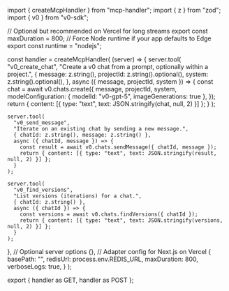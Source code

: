 import { createMcpHandler } from "mcp-handler";
import { z } from "zod";
import { v0 } from "v0-sdk";

// Optional but recommended on Vercel for long streams
export const maxDuration = 800;
// Force Node runtime if your app defaults to Edge
export const runtime = "nodejs";

const handler = createMcpHandler(
  (server) => {
    server.tool(
      "v0_create_chat",
      "Create a v0 chat from a prompt, optionally within a project.",
      {
        message: z.string(),
        projectId: z.string().optional(),
        system: z.string().optional(),
      },
      async ({ message, projectId, system }) => {
        const chat = await v0.chats.create({
          message,
          projectId,
          system,
          modelConfiguration: { modelId: "v0-gpt-5", imageGenerations: true },
        });
        return { content: [{ type: "text", text: JSON.stringify(chat, null, 2) }] };
      }
    );

    server.tool(
      "v0_send_message",
      "Iterate on an existing chat by sending a new message.",
      { chatId: z.string(), message: z.string() },
      async ({ chatId, message }) => {
        const result = await v0.chats.sendMessage({ chatId, message });
        return { content: [{ type: "text", text: JSON.stringify(result, null, 2) }] };
      }
    );

    server.tool(
      "v0_find_versions",
      "List versions (iterations) for a chat.",
      { chatId: z.string() },
      async ({ chatId }) => {
        const versions = await v0.chats.findVersions({ chatId });
        return { content: [{ type: "text", text: JSON.stringify(versions, null, 2) }] };
      }
    );
  },
  // Optional server options
  {},
  // Adapter config for Next.js on Vercel
  {
    basePath: "",
    redisUrl: process.env.REDIS_URL,
    maxDuration: 800,
    verboseLogs: true,
  }
);

export { handler as GET, handler as POST };
